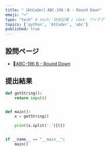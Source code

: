 ```yaml
---
title: "［AtCoder］ABC-196｜B - Round Down"
emoji: "⌨️"
type: "tech" # tech: 技術記事 / idea: アイデア
topics: ['python', 'AtCoder', 'abc']
published: true
---
```


## 設問ページ

- 🔗[ABC-196 B - Round Down](https://atcoder.jp/contests/abc196/tasks/abc196_b)

## 提出結果

```python
def getString():
    return input()


def main():
    x = getString()

    print(x.split('.')[0])


if __name__ == "__main__":
    main()
```
